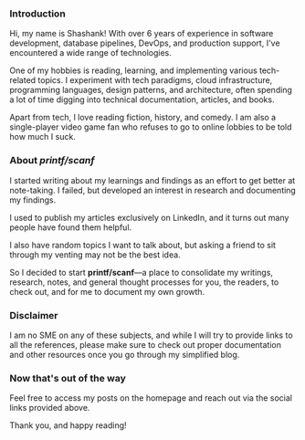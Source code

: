 ### Introduction 


Hi, my name is Shashank! With over 6 years of experience in software development, database pipelines, DevOps, and production support, I've encountered a wide range of technologies.

One of my hobbies is reading, learning, and implementing various tech-related topics. I experiment with tech paradigms, cloud infrastructure, programming languages, design patterns, and architecture, often spending a lot of time digging into technical documentation, articles, and books.

Apart from tech, I love reading fiction, history, and comedy. I am also a single-player video game fan who refuses to go to online lobbies to be told how much I suck.

### About **_printf/scanf_**

I started writing about my learnings and findings as an effort to get better at note-taking. I failed, but developed an interest in research and documenting my findings.

I used to publish my articles exclusively on LinkedIn, and it turns out many people have found them helpful.

I also have random topics I want to talk about, but asking a friend to sit through my venting may not be the best idea.

So I decided to start **printf/scanf**—a place to consolidate my writings, research, notes, and general thought processes for you, the readers, to check out, and for me to document my own growth.

### Disclaimer

I am no SME on any of these subjects, and while I will try to provide links to all the references, please make sure to check out proper documentation and other resources once you go through my simplified blog.

### Now that's out of the way

Feel free to access my posts on the homepage and reach out via the social links provided above. 

Thank you, and happy reading!


